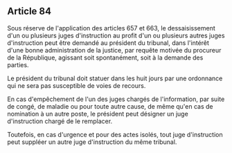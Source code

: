 Article 84
----
Sous réserve de l'application des articles 657 et 663, le dessaisissement d'un
ou plusieurs juges d'instruction au profit d'un ou plusieurs autres juges
d'instruction peut être demandé au président du tribunal, dans l'intérêt d'une
bonne administration de la justice, par requête motivée du procureur de la
République, agissant soit spontanément, soit à la demande des parties.

Le président du tribunal doit statuer dans les huit jours par une ordonnance qui
ne sera pas susceptible de voies de recours.

En cas d'empêchement de l'un des juges chargés de l'information, par suite de
congé, de maladie ou pour toute autre cause, de même qu'en cas de nomination à
un autre poste, le président peut désigner un juge d'instruction chargé de le
remplacer.

Toutefois, en cas d'urgence et pour des actes isolés, tout juge d'instruction
peut suppléer un autre juge d'instruction du même tribunal.
